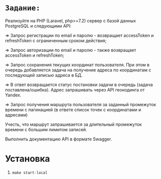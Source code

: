 # `Задание:`

Реализуйте на PHP (Laravel, php>=7.2) сервер с базой данных PostgreSQL и следующими API:

⇒ Запрос регистрации по email и паролю - возвращает accessToken и refreshToken с ограниченным  сроком действия;

⇒ Запрос авторизации по email и паролю - также возвращает accessToken и refreshToken;

⇒ Запрос сохранения текущих координат пользователя. При этом в очередь добавляется задача на  получение адреса по координатам с последующей записью адреса в БД.

⇒ В ответ возвращается статус постановки задачи в очередь (задача поставлена/ошибка). Адрес  запрашивать через API геокодинга от Yandex.

⇒ Запрос получения маршрута пользователя за заданный промежуток времени с пагинацией (в  ответе список точек с координатами и адресами)

Учесть, что маршрут запрашивается за длительный промежуток времени с большим лимитом  записей.

Выполнить документацию API в формате Swagger.

# Установка

1. `make start-local`
